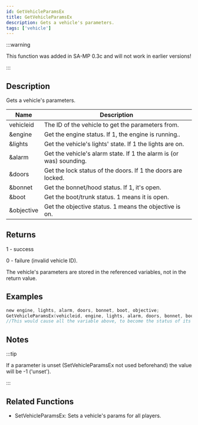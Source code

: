 ```yaml
---
id: GetVehicleParamsEx
title: GetVehicleParamsEx
description: Gets a vehicle's parameters.
tags: ['vehicle']
---
```


:::warning

This function was added in SA-MP 0.3c  and will not work in earlier versions!

:::

## Description

Gets a vehicle's parameters.


| Name | Description |
|------|-------------|
|vehicleid | The ID of the vehicle to get the parameters from.|
|&engine | Get the engine status. If 1, the engine is running..|
|&lights | Get the vehicle's lights' state. If 1 the lights are on.|
|&alarm | Get the vehicle's alarm state. If 1 the alarm is (or was) sounding.|
|&doors | Get the lock status of the doors. If 1 the doors are locked.|
|&bonnet | Get the bonnet/hood status. If 1, it's open.|
|&boot | Get the boot/trunk status. 1 means it is open.|
|&objective | Get the objective status. 1 means the objective is on.|


## Returns

 1 - success

 0 - failure (invalid vehicle ID).

 The vehicle's parameters are stored in the referenced variables, not in the return value.


## Examples


```c
new engine, lights, alarm, doors, bonnet, boot, objective;
GetVehicleParamsEx(vehicleid, engine, lights, alarm, doors, bonnet, boot, objective);
//This would cause all the variable above, to become the status of its subject.
```


## Notes

:::tip

If a parameter is unset (SetVehicleParamsEx not used beforehand) the value will be -1 ('unset').

:::


## Related Functions


-  SetVehicleParamsEx: Sets a vehicle's params for all players.